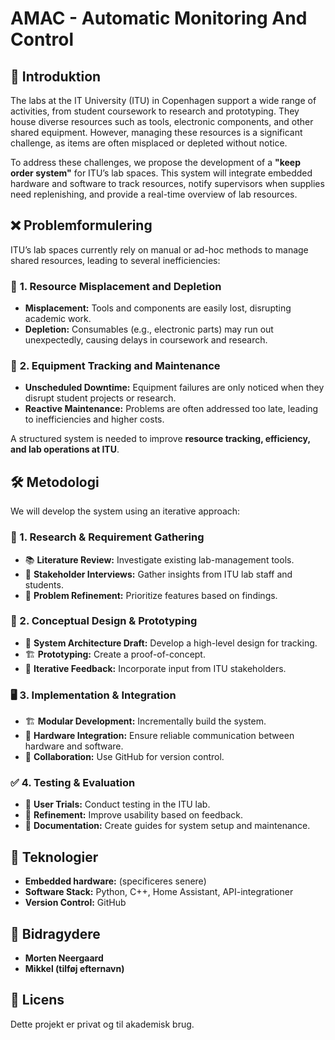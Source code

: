 # AMAC - Automatic Monitoring And Control

## 📌 Introduktion
The labs at the IT University (ITU) in Copenhagen support a wide range of activities, from student coursework to research and prototyping. They house diverse resources such as tools, electronic components, and other shared equipment. However, managing these resources is a significant challenge, as items are often misplaced or depleted without notice.

To address these challenges, we propose the development of a **"keep order system"** for ITU’s lab spaces. This system will integrate embedded hardware and software to track resources, notify supervisors when supplies need replenishing, and provide a real-time overview of lab resources. 

## ❌ Problemformulering
ITU’s lab spaces currently rely on manual or ad-hoc methods to manage shared resources, leading to several inefficiencies:

### 🔴 **1. Resource Misplacement and Depletion**
- **Misplacement:** Tools and components are easily lost, disrupting academic work.
- **Depletion:** Consumables (e.g., electronic parts) may run out unexpectedly, causing delays in coursework and research.

### 🔴 **2. Equipment Tracking and Maintenance**
- **Unscheduled Downtime:** Equipment failures are only noticed when they disrupt student projects or research.
- **Reactive Maintenance:** Problems are often addressed too late, leading to inefficiencies and higher costs.

A structured system is needed to improve **resource tracking, efficiency, and lab operations at ITU**.

## 🛠 **Metodologi**
We will develop the system using an iterative approach:

### **📖 1. Research & Requirement Gathering**
- 📚 **Literature Review:** Investigate existing lab-management tools.
- 🎤 **Stakeholder Interviews:** Gather insights from ITU lab staff and students.
- 🎯 **Problem Refinement:** Prioritize features based on findings.

### **📝 2. Conceptual Design & Prototyping**
- 🔧 **System Architecture Draft:** Develop a high-level design for tracking.
- 🏗 **Prototyping:** Create a proof-of-concept.
- 🔄 **Iterative Feedback:** Incorporate input from ITU stakeholders.

### **🖥️ 3. Implementation & Integration**
- 🏗 **Modular Development:** Incrementally build the system.
- 🔌 **Hardware Integration:** Ensure reliable communication between hardware and software.
- 👥 **Collaboration:** Use GitHub for version control.

### **✅ 4. Testing & Evaluation**
- 🏫 **User Trials:** Conduct testing in the ITU lab.
- 🔄 **Refinement:** Improve usability based on feedback.
- 📑 **Documentation:** Create guides for system setup and maintenance.

## 💾 Teknologier
- **Embedded hardware:** (specificeres senere)
- **Software Stack:** Python, C++, Home Assistant, API-integrationer
- **Version Control:** GitHub

## 👥 Bidragydere
- **Morten Neergaard**
- **Mikkel (tilføj efternavn)**
  
## 📜 Licens
Dette projekt er privat og til akademisk brug.
